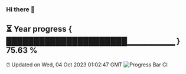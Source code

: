 ### Hi there 👋
⏳ Year progress { ██████████████████████▁▁▁▁▁▁▁▁ } 75.63 %
---
⏰ Updated on Wed, 04 Oct 2023 01:02:47 GMT
![Progress Bar CI](https://github.com/liununu/liununu/workflows/Progress%20Bar%20CI/badge.svg)
